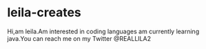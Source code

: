 # leila-creates
Hi,am leila.Am interested in coding languages am currently learning java.You can reach me on my Twitter @REALLILA2 
